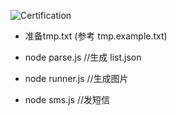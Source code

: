 ![Certification](http://www.lanhao.name/img/upload/fcc.svg)

- 准备tmp.txt (参考 tmp.example.txt)

-  node parse.js  //生成 list.json

-  node runner.js //生成图片

-  node sms.js //发短信